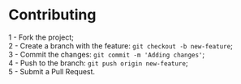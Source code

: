 # Contributing

1 - Fork the project;  
2 - Create a branch with the feature: `git checkout -b new-feature`;  
3 - Commit the changes: `git commit -m 'Adding changes'`;  
4 - Push to the branch: `git push origin new-feature`;  
5 - Submit a Pull Request.
